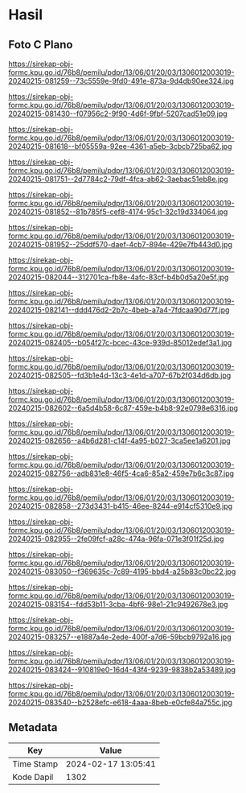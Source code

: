 # Hasil

## Foto C Plano

https://sirekap-obj-formc.kpu.go.id/76b8/pemilu/pdpr/13/06/01/20/03/1306012003019-20240215-081259--73c5559e-9fd0-491e-873a-9d4db90ee324.jpg

https://sirekap-obj-formc.kpu.go.id/76b8/pemilu/pdpr/13/06/01/20/03/1306012003019-20240215-081430--f07956c2-9f90-4d6f-9fbf-5207cad51e09.jpg

https://sirekap-obj-formc.kpu.go.id/76b8/pemilu/pdpr/13/06/01/20/03/1306012003019-20240215-081618--bf05559a-92ee-4361-a5eb-3cbcb725ba62.jpg

https://sirekap-obj-formc.kpu.go.id/76b8/pemilu/pdpr/13/06/01/20/03/1306012003019-20240215-081751--2d7784c2-79df-4fca-ab62-3aebac51eb8e.jpg

https://sirekap-obj-formc.kpu.go.id/76b8/pemilu/pdpr/13/06/01/20/03/1306012003019-20240215-081852--81b785f5-cef8-4174-95c1-32c19d334064.jpg

https://sirekap-obj-formc.kpu.go.id/76b8/pemilu/pdpr/13/06/01/20/03/1306012003019-20240215-081952--25ddf570-daef-4cb7-894e-429e7fb443d0.jpg

https://sirekap-obj-formc.kpu.go.id/76b8/pemilu/pdpr/13/06/01/20/03/1306012003019-20240215-082044--312701ca-fb8e-4afc-83cf-b4b0d5a20e5f.jpg

https://sirekap-obj-formc.kpu.go.id/76b8/pemilu/pdpr/13/06/01/20/03/1306012003019-20240215-082141--ddd476d2-2b7c-4beb-a7a4-7fdcaa90d77f.jpg

https://sirekap-obj-formc.kpu.go.id/76b8/pemilu/pdpr/13/06/01/20/03/1306012003019-20240215-082405--b054f27c-bcec-43ce-939d-85012edef3a1.jpg

https://sirekap-obj-formc.kpu.go.id/76b8/pemilu/pdpr/13/06/01/20/03/1306012003019-20240215-082505--fd3b1e4d-13c3-4e1d-a707-67b2f034d6db.jpg

https://sirekap-obj-formc.kpu.go.id/76b8/pemilu/pdpr/13/06/01/20/03/1306012003019-20240215-082602--6a5d4b58-6c87-459e-b4b8-92e0798e6316.jpg

https://sirekap-obj-formc.kpu.go.id/76b8/pemilu/pdpr/13/06/01/20/03/1306012003019-20240215-082656--a4b6d281-c14f-4a95-b027-3ca5ee1a6201.jpg

https://sirekap-obj-formc.kpu.go.id/76b8/pemilu/pdpr/13/06/01/20/03/1306012003019-20240215-082756--adb831e8-46f5-4ca6-85a2-459e7b6c3c87.jpg

https://sirekap-obj-formc.kpu.go.id/76b8/pemilu/pdpr/13/06/01/20/03/1306012003019-20240215-082858--273d3431-b415-46ee-8244-e914cf5310e9.jpg

https://sirekap-obj-formc.kpu.go.id/76b8/pemilu/pdpr/13/06/01/20/03/1306012003019-20240215-082955--2fe09fcf-a28c-474a-96fa-071e3f01f25d.jpg

https://sirekap-obj-formc.kpu.go.id/76b8/pemilu/pdpr/13/06/01/20/03/1306012003019-20240215-083050--f369635c-7c89-4195-bbd4-a25b83c0bc22.jpg

https://sirekap-obj-formc.kpu.go.id/76b8/pemilu/pdpr/13/06/01/20/03/1306012003019-20240215-083154--fdd53b11-3cba-4bf6-98e1-21c9492678e3.jpg

https://sirekap-obj-formc.kpu.go.id/76b8/pemilu/pdpr/13/06/01/20/03/1306012003019-20240215-083257--e1887a4e-2ede-400f-a7d6-59bcb9792a16.jpg

https://sirekap-obj-formc.kpu.go.id/76b8/pemilu/pdpr/13/06/01/20/03/1306012003019-20240215-083424--910819e0-16d4-43f4-9239-9838b2a53489.jpg

https://sirekap-obj-formc.kpu.go.id/76b8/pemilu/pdpr/13/06/01/20/03/1306012003019-20240215-083540--b2528efc-e618-4aaa-8beb-e0cfe84a755c.jpg


## Metadata

| Key        | Value               |
| ---------- | ------------------- |
| Time Stamp | 2024-02-17 13:05:41 |
| Kode Dapil | 1302                |



